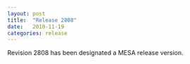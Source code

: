 ```yaml
---
layout: post
title:  "Release 2808"
date:   2010-11-19
categories: release
---
```


Revision 2808 has been designated a MESA release version.
